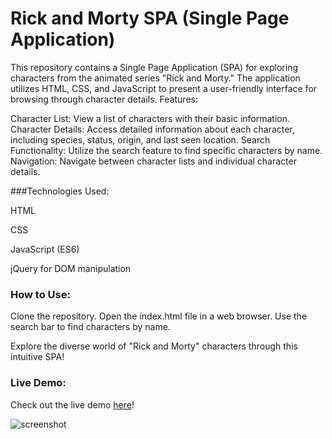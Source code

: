 # Rick and Morty SPA (Single Page Application)

This repository contains a Single Page Application (SPA) for exploring characters from the animated series "Rick and Morty." The application utilizes HTML, CSS, and JavaScript to present a user-friendly interface for browsing through character details.
Features:

Character List: View a list of characters with their basic information.
Character Details: Access detailed information about each character, including species, status, origin, and last seen location.
Search Functionality: Utilize the search feature to find specific characters by name.
Navigation: Navigate between character lists and individual character details.

###Technologies Used:

HTML

CSS

JavaScript (ES6)

jQuery for DOM manipulation

### How to Use:

Clone the repository.
Open the index.html file in a web browser.
Use the search bar to find characters by name.

Explore the diverse world of "Rick and Morty" characters through this intuitive SPA!

### Live Demo:
Check out the live demo [here](https://carloscasaleiro.github.io/spaRickMorty/)!

![screenshot](https://github.com/carloscasaleiro/spaRickMorty/assets/139387646/f23ed469-b382-47f2-9fce-973cd67ef219)
